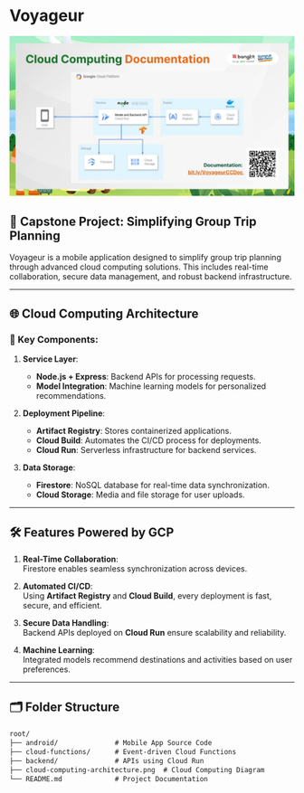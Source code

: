 # Voyageur

![Cloud Computing Infrastructure](./cloud-computing-architecture.png)

## 🚀 Capstone Project: Simplifying Group Trip Planning

Voyageur is a mobile application designed to simplify group trip planning through advanced cloud computing solutions. This includes real-time collaboration, secure data management, and robust backend infrastructure.

---

## 🌐 Cloud Computing Architecture

### 🔧 Key Components:
1. **Service Layer**:
   - **Node.js + Express**: Backend APIs for processing requests.
   - **Model Integration**: Machine learning models for personalized recommendations.

2. **Deployment Pipeline**:
   - **Artifact Registry**: Stores containerized applications.
   - **Cloud Build**: Automates the CI/CD process for deployments.
   - **Cloud Run**: Serverless infrastructure for backend services.

3. **Data Storage**:
   - **Firestore**: NoSQL database for real-time data synchronization.
   - **Cloud Storage**: Media and file storage for user uploads.

---

## 🛠 Features Powered by GCP

1. **Real-Time Collaboration**:  
   Firestore enables seamless synchronization across devices.

2. **Automated CI/CD**:  
   Using **Artifact Registry** and **Cloud Build**, every deployment is fast, secure, and efficient.

3. **Secure Data Handling**:  
   Backend APIs deployed on **Cloud Run** ensure scalability and reliability.

4. **Machine Learning**:  
   Integrated models recommend destinations and activities based on user preferences.

---

## 🗂 Folder Structure

```plaintext
root/
├── android/              # Mobile App Source Code
├── cloud-functions/      # Event-driven Cloud Functions
├── backend/              # APIs using Cloud Run
├── cloud-computing-architecture.png  # Cloud Computing Diagram
└── README.md             # Project Documentation

